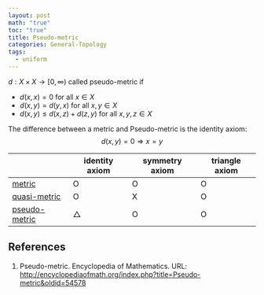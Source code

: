```yaml
---
layout: post
math: "true"
toc: "true"
title: Pseudo-metric
categories: General-Topology
tags:
  - uniform
---
```

${ d: X \times X \to [0, \infty)}$ called pseudo-metric if
- ${ d(x,x) = 0}$ for all ${ x \in X }$
- ${ d(x,y) = d(y,x) }$ for all ${ x,y \in X }$
- ${ d(x,y) \le d(x,z) + d(z,y) }$ for all ${ x,y,z \in X }$

The difference between a metric and Pseudo-metric is the identity axiom:
$$ d(x,y) =0 \Rightarrow x =y $$

|  | identity axiom | symmetry axiom | triangle axiom |
| ---- | ---- | ---- | ---- |
| [metric](https://paraconsistent.github.io/general-topology/2024/02/23/metric.html) | O | O | O |
| [quasi-metric](https://paraconsistent.github.io/general-topology/2024/02/23/Quasi-metric.html) | O | X | O |
| [pseudo-metric](https://paraconsistent.github.io/general-topology/2024/02/23/Pseudo-metric.html) | △ | O | O |

## References

1. Pseudo-metric. Encyclopedia of Mathematics. URL: http://encyclopediaofmath.org/index.php?title=Pseudo-metric&oldid=54578
